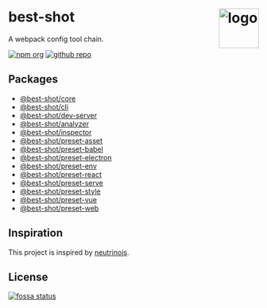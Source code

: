 # best-shot <img src="https://cdn.jsdelivr.net/gh/best-shot/best-shot/packages/core/logo.svg" alt="logo" height="80" align="right">

A webpack config tool chain.

[![npm org][npm-badge]][npm-link]
[![github repo][github-badge]][github-link]

## Packages

- [@best-shot/core](./packages/core/)
- [@best-shot/cli](./packages/cli/)
- [@best-shot/dev-server](./packages/dev-server/)
- [@best-shot/analyzer](./packages/analyzer/)
- [@best-shot/inspector](./packages/inspector/)
- [@best-shot/preset-asset](./packages/preset-asset/)
- [@best-shot/preset-babel](./packages/preset-babel/)
- [@best-shot/preset-electron](./packages/preset-electron/)
- [@best-shot/preset-env](./packages/preset-env/)
- [@best-shot/preset-react](./packages/preset-react/)
- [@best-shot/preset-serve](./packages/preset-serve/)
- [@best-shot/preset-style](./packages/preset-style/)
- [@best-shot/preset-vue](./packages/preset-vue/)
- [@best-shot/preset-web](./packages/preset-web/)

## Inspiration

This project is inspired by [neutrinojs](https://neutrinojs.org/).

## License

[![fossa status][fossa-badge]][fossa-link]

[npm-badge]: https://img.shields.io/badge/npm-best--shot-blue.svg?logo=npm&style=flat-square
[npm-link]: https://www.npmjs.com/org/best-shot
[github-badge]: https://img.shields.io/github/license/best-shot/best-shot.svg?logo=github&style=flat-square
[github-link]: https://github.com/best-shot/best-shot
[fossa-badge]: https://app.fossa.com/api/projects/git%2Bgithub.com%2Fbest-shot%2Fbest-shot.svg?type=large
[fossa-link]: https://app.fossa.com/projects/git%2Bgithub.com%2Fbest-shot%2Fbest-shot?ref=badge_large

